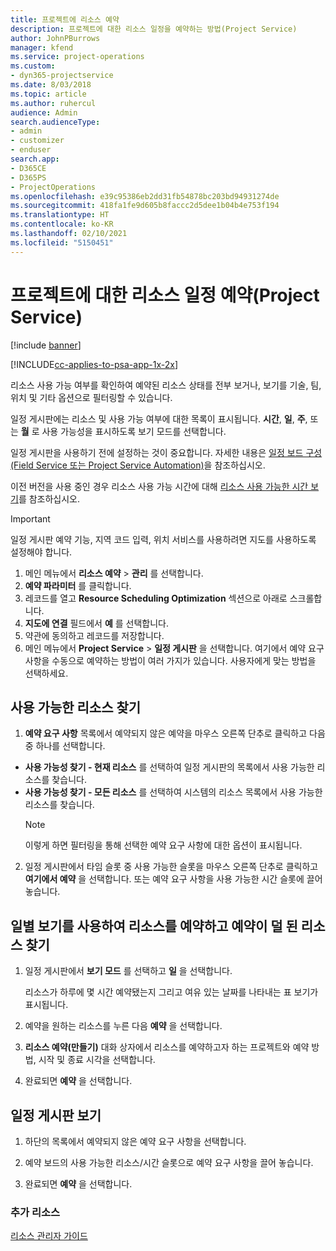 ```yaml
---
title: 프로젝트에 리소스 예약
description: 프로젝트에 대한 리소스 일정을 예약하는 방법(Project Service)
author: JohnPBurrows
manager: kfend
ms.service: project-operations
ms.custom:
- dyn365-projectservice
ms.date: 8/03/2018
ms.topic: article
ms.author: ruhercul
audience: Admin
search.audienceType:
- admin
- customizer
- enduser
search.app:
- D365CE
- D365PS
- ProjectOperations
ms.openlocfilehash: e39c95386eb2dd31fb54878bc203bd94931274de
ms.sourcegitcommit: 418fa1fe9d605b8faccc2d5dee1b04b4e753f194
ms.translationtype: HT
ms.contentlocale: ko-KR
ms.lasthandoff: 02/10/2021
ms.locfileid: "5150451"
---
```

# <a name="schedule-resources-for-a-project-project-service"></a>프로젝트에 대한 리소스 일정 예약(Project Service)

[!include [banner](../includes/psa-now-project-operations.md)]

[!INCLUDE[cc-applies-to-psa-app-1x-2x](../includes/cc-applies-to-psa-app-1x-2x.md)]

리소스 사용 가능 여부를 확인하여 예약된 리소스 상태를 전부 보거나, 보기를 기술, 팀, 위치 및 기타 옵션으로 필터링할 수 있습니다.  
  
일정 게시판에는 리소스 및 사용 가능 여부에 대한 목록이 표시됩니다. **시간**, **일**, **주**, 또는 **월** 로 사용 가능성을 표시하도록 보기 모드를 선택합니다.  
  
일정 게시판을 사용하기 전에 설정하는 것이 중요합니다. 자세한 내용은 [일정 보드 구성(Field Service 또는 Project Service Automation)](https://docs.microsoft.com/dynamics365/field-service/configure-schedule-board)을 참조하십시오.
  
이전 버전을 사용 중인 경우 리소스 사용 가능 시간에 대해 [리소스 사용 가능한 시간 보기](../psa/view-resource-availability.md)를 참조하십시오.  

> [!IMPORTANT]
>  일정 게시판 예약 기능, 지역 코드 입력, 위치 서비스를 사용하려면 지도를 사용하도록 설정해야 합니다.  
> 
> 1. 메인 메뉴에서 **리소스 예약** > **관리** 를 선택합니다.  
> 2. **예약 파라미터** 를 클릭합니다.  
> 3. 레코드를 열고 **Resource Scheduling Optimization** 섹션으로 아래로 스크롤합니다.  
> 4. **지도에 연결** 필드에서 **예** 를 선택합니다.  
> 5. 약관에 동의하고 레코드를 저장합니다.  
> 6. 메인 메뉴에서 **Project Service** > **일정 게시판** 을 선택합니다. 여기에서 예약 요구 사항을 수동으로 예약하는 방법이 여러 가지가 있습니다. 사용자에게 맞는 방법을 선택하세요.
  
## <a name="find-available-resources"></a>사용 가능한 리소스 찾기

1.  **예약 요구 사항** 목록에서 예약되지 않은 예약을 마우스 오른쪽 단추로 클릭하고 다음 중 하나를 선택합니다.  
  
- **사용 가능성 찾기 - 현재 리소스** 를 선택하여 일정 게시판의 목록에서 사용 가능한 리소스를 찾습니다.  
- **사용 가능성 찾기 - 모든 리소스** 를 선택하여 시스템의 리소스 목록에서 사용 가능한 리소스를 찾습니다.  
   > [!NOTE]
   >  이렇게 하면 필터링을 통해 선택한 예약 요구 사항에 대한 옵션이 표시됩니다.  
  
2. 일정 게시판에서 타임 슬롯 중 사용 가능한 슬롯을 마우스 오른쪽 단추로 클릭하고 **여기에서 예약** 을 선택합니다. 또는 예약 요구 사항을 사용 가능한 시간 슬롯에 끌어 놓습니다.  
  

## <a name="book-a-resource-using-the-daily-view-and-find-whos-under-booked"></a>일별 보기를 사용하여 리소스를 예약하고 예약이 덜 된 리소스 찾기
  
1.  일정 게시판에서 **보기 모드** 를 선택하고 **일** 을 선택합니다.  
  
    리소스가 하루에 몇 시간 예약됐는지 그리고 여유 있는 날짜를 나타내는 표 보기가 표시됩니다.  
  
2.  예약을 원하는 리소스를 누른 다음 **예약** 을 선택합니다.  
  
3.  **리소스 예약(만들기)** 대화 상자에서 리소스를 예약하고자 하는 프로젝트와 예약 방법, 시작 및 종료 시각을 선택합니다.  
  
4.  완료되면 **예약** 을 선택합니다.  
  
## <a name="view-to-the-schedule-board"></a>일정 게시판 보기
  
1.  하단의 목록에서 예약되지 않은 예약 요구 사항을 선택합니다.  
  
2.  예약 보드의 사용 가능한 리소스/시간 슬롯으로 예약 요구 사항을 끌어 놓습니다.  
  
3.  완료되면 **예약** 을 선택합니다.  
  
### <a name="additional-resources"></a>추가 리소스  
 [리소스 관리자 가이드](../psa/resource-manager-guide.md)
